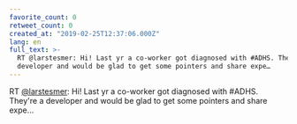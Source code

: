 ```yaml
---
favorite_count: 0
retweet_count: 0
created_at: "2019-02-25T12:37:06.000Z"
lang: en
full_text: >-
  RT @larstesmer: Hi! Last yr a co-worker got diagnosed with #ADHS. They're a
  developer and would be glad to get some pointers and share expe…
---
```


RT [@larstesmer](https://twitter.com/larstesmer): Hi! Last yr a co-worker got
diagnosed with #ADHS. They're a developer and would be glad to get some pointers
and share expe…
